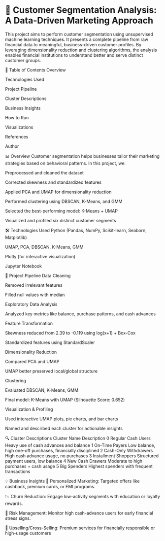 
# 🧠 Customer Segmentation Analysis: A Data-Driven Marketing Approach
This project aims to perform customer segmentation using unsupervised machine learning techniques. It presents a complete pipeline from raw financial data to meaningful, business-driven customer profiles. By leveraging dimensionality reduction and clustering algorithms, the analysis enables financial institutions to understand better and serve distinct customer groups.

📌 Table of Contents
Overview

Technologies Used

Project Pipeline

Cluster Descriptions

Business Insights

How to Run

Visualizations

References

Author

📊 Overview
Customer segmentation helps businesses tailor their marketing strategies based on behavioral patterns. In this project, we:

Preprocessed and cleaned the dataset

Corrected skewness and standardized features

Applied PCA and UMAP for dimensionality reduction

Performed clustering using DBSCAN, K-Means, and GMM

Selected the best-performing model: K-Means + UMAP

Visualized and profiled six distinct customer segments

🛠 Technologies Used
Python (Pandas, NumPy, Scikit-learn, Seaborn, Matplotlib)

UMAP, PCA, DBSCAN, K-Means, GMM

Plotly (for interactive visualization)

Jupyter Notebook

🔁 Project Pipeline
Data Cleaning

Removed irrelevant features

Filled null values with median

Exploratory Data Analysis

Analyzed key metrics like balance, purchase patterns, and cash advances

Feature Transformation

Skewness reduced from 2.39 to -0.119 using log(x+1) + Box-Cox

Standardized features using StandardScaler

Dimensionality Reduction

Compared PCA and UMAP

UMAP better preserved local/global structure

Clustering

Evaluated DBSCAN, K-Means, GMM

Final model: K-Means with UMAP (Silhouette Score: 0.652)

Visualization & Profiling

Used interactive UMAP plots, pie charts, and bar charts

Named and described each cluster for actionable insights

🔍 Cluster Descriptions
Cluster	Name	Description
0	Regular Cash Users	Heavy use of cash advances and balance
1	On-Time Payers	Low balance, high one-off purchases, financially disciplined
2	Cash-Only Withdrawers	High cash advance usage, no purchases
3	Installment Shoppers	Structured payment users, low balance
4	New Cash Drawers	Moderate to high purchases + cash usage
5	Big Spenders	Highest spenders with frequent transactions

💡 Business Insights
🎯 Personalized Marketing: Targeted offers like cashback, premium cards, or EMI programs.

📉 Churn Reduction: Engage low-activity segments with education or loyalty rewards.

🧮 Risk Management: Monitor high cash-advance users for early financial stress signs.

💼 Upselling/Cross-Selling: Premium services for financially responsible or high-usage customers
